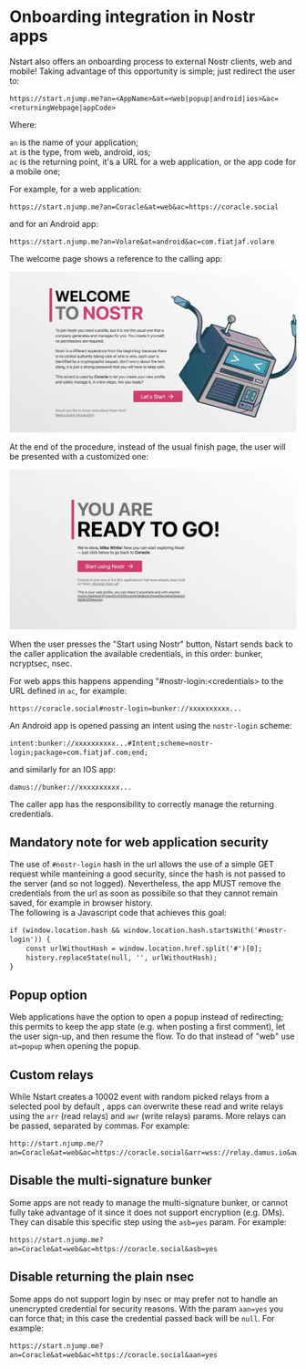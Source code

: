 # Onboarding integration in Nostr apps

Nstart also offers an onboarding process to external Nostr clients, web and mobile! Taking advantage of this opportunity is simple; just redirect the user to:

```
https://start.njump.me?an=<AppName>&at=<web|popup|android|ios>&ac=<returningWebpage|appCode>
```

Where:

`an` is the name of your application;  
`at` is the type, from web, android, ios;  
`ac` is the returning point, it's a URL for a web application, or the app code for a mobile one;  

For example, for a web application:

```
https://start.njump.me?an=Coracle&at=web&ac=https://coracle.social
```

and for an Android app:

```
https://start.njump.me?an=Volare&at=android&ac=com.fiatjaf.volare
```

The welcome page shows a reference to the calling app:

![Start page](/static/images/apps-integration01.jpg)

At the end of the procedure, instead of the usual finish page, the user will be presented with a customized one:

![Start page](/static/images/apps-integration02.jpg)

When the user presses the "Start using Nostr" button, Nstart sends back to the caller application the available credentials, in this order: bunker, ncryptsec, nsec.

For web apps this happens appending "#nostr-login:\<credentials\> to the URL defined in `ac`, for example:

```
https://coracle.social#nostr-login=bunker://xxxxxxxxxx...
```

An Android app is opened passing an intent using the `nostr-login` scheme:

```
intent:bunker://xxxxxxxxxx...#Intent;scheme=nostr-login;package=com.fiatjaf.com;end;
```

and similarly for an IOS app:

```
damus://bunker://xxxxxxxxxx...
```

The caller app has the responsibility to correctly manage the returning credentials.

## Mandatory note for web application security

The use of `#nostr-login` hash in the url allows the use of a simple GET request while manteining a good security, since the hash is not passed to the server (and so not logged). Nevertheless, the app MUST remove the credentials from the url as soon as possibile so that they cannot remain saved, for example in browser history.  
The following is a Javascript code that achieves this goal:

```
if (window.location.hash && window.location.hash.startsWith('#nostr-login')) {
    const urlWithoutHash = window.location.href.split('#')[0];
    history.replaceState(null, '', urlWithoutHash);
}
```

## Popup option

Web applications have the option to open a popup instead of redirecting; this permits to keep the app state (e.g. when posting a first comment), let the user sign-up, and then resume the flow.
To do that instead of "web" use `at=popup` when opening the popup.

## Custom relays

While Nstart creates a 10002 event with random picked relays from a selected pool by default , apps can overwrite these read and write relays using the `arr` (read relays) and `awr` (write relays) params. More relays can be passed, separated by commas. For example:

```
http://start.njump.me/?an=Coracle&at=web&ac=https://coracle.social&arr=wss://relay.damus.io&awr=wss://nos.lol,wss://wss://offchain.pub
```

## Disable the multi-signature bunker

Some apps are not ready to manage the multi-signature bunker, or cannot fully take advantage of it since it does not support encryption (e.g. DMs). They can disable this specific step using the `asb=yes` param. For example:

```
https://start.njump.me?an=Coracle&at=web&ac=https://coracle.social&asb=yes
```

## Disable returning the plain nsec

Some apps do not support login by nsec or may prefer not to handle an unencrypted credential for security reasons. With the param `aan=yes` you can force that; in this case the credential passed back will be `null`. For example:

```
https://start.njump.me?an=Coracle&at=web&ac=https://coracle.social&aan=yes
```
